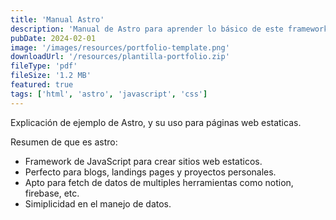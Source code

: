```yaml
---
title: 'Manual Astro'
description: 'Manual de Astro para aprender lo básico de este framework, con ejemplos y tutoriales.'
pubDate: 2024-02-01
image: '/images/resources/portfolio-template.png'
downloadUrl: '/resources/plantilla-portfolio.zip'
fileType: 'pdf'
fileSize: '1.2 MB'
featured: true
tags: ['html', 'astro', 'javascript', 'css']
---
```


Explicación de ejemplo de Astro, y su uso para páginas web estaticas.

Resumen de que es astro: 

- Framework de JavaScript para crear sitios web estaticos.
- Perfecto para blogs, landings pages y proyectos personales.
- Apto para fetch de datos de multiples herramientas como notion, firebase, etc.
- Simiplicidad en el manejo de datos. 
